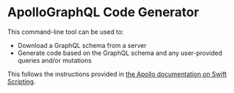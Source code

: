 # ApolloGraphQL Code Generator

This command-line tool can be used to:
- Download a GraphQL schema from a server
- Generate code based on the GraphQL schema and any user-provided queries and/or mutations

This follows the instructions provided in [the Apollo documentation on Swift Scripting](https://www.apollographql.com/docs/ios/swift-scripting/).


